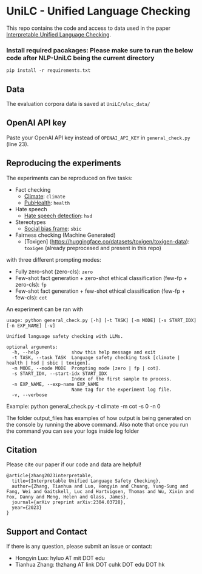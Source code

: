 # UniLC - Unified Language Checking

This repo contains the code and access to data used in the paper [Interpretable Unified Language Checking](https://arxiv.org/pdf/2304.03728.pdf).

### Install required pacakages: Please make sure to run the below code after NLP-UniLC being the current directory
```
pip install -r requirements.txt
```

## Data

The evaluation corpora data is saved at `UniLC/ulsc_data/`

## OpenAI API key
Paste your OpenAI API key instead of `OPENAI_API_KEY` in `general_check.py` (line 23).

## Reproducing the experiments

The experiments can be reproduced on five tasks:

- Fact checking
    - [Climate](https://www.sustainablefinance.uzh.ch/en/research/climate-fever.html): `climate`
    - [PubHealth](https://www.aclweb.org/anthology/2020.emnlp-main.623): `health`
- Hate speech
    - [Hate speech detection](https://www.aclweb.org/anthology/W18-5102): `hsd`
- Stereotypes
    - [Social bias frame](https://maartensap.com/social-bias-frames/): `sbic`
- Fairness checking (Machine Generated)
    - [Toxigen] (https://huggingface.co/datasets/toxigen/toxigen-data): `toxigen` (already preprocesed and present in this repo)

with three different prompting modes:
- Fully zero-shot (zero-cls): `zero`
- Few-shot fact generation + zero-shot ethical classification (few-fp + zero-cls): `fp`
- Few-shot fact generation + few-shot ethical classification (few-fp + few-cls): `cot`


An experiment can be ran with
```
usage: python general_check.py [-h] [-t TASK] [-m MODE] [-s START_IDX] [-n EXP_NAME] [-v]

Unified language safety checking with LLMs.

optional arguments:
  -h, --help            show this help message and exit
  -t TASK, --task TASK  Language safety checking task [climate | health | hsd | sbic | toxigen].
  -m MODE, --mode MODE  Prompting mode [zero | fp | cot].
  -s START_IDX, --start-idx START_IDX
                        Index of the first sample to process.
  -n EXP_NAME, --exp-name EXP_NAME
                        Name tag for the experiment log file.
  -v, --verbose
```
Example: python general_check.py -t climate -m cot -s 0 -n 0

The folder output_files has examples of how output is being generated on the console by running the above command. Also note that once you run the command you can see your logs inside log folder

## Citation

Please cite our paper if our code and data are helpful!
```
@article{zhang2023interpretable,
  title={Interpretable Unified Language Safety Checking},
  author={Zhang, Tianhua and Luo, Hongyin and Chuang, Yung-Sung and Fang, Wei and Gaitskell, Luc and Hartvigsen, Thomas and Wu, Xixin and Fox, Danny and Meng, Helen and Glass, James},
  journal={arXiv preprint arXiv:2304.03728},
  year={2023}
}
```

## Support and Contact

If there is any question, please submit an issue or contact:
- Hongyin Luo: hyluo AT mit DOT edu
- Tianhua Zhang: thzhang AT link DOT cuhk DOT edu DOT hk
